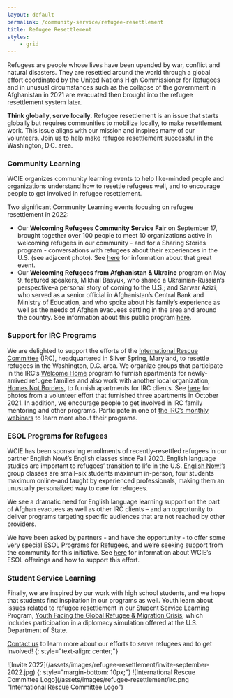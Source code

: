```yaml
---
layout: default
permalink: /community-service/refugee-resettlement
title: Refugee Resettlement
styles:
    - grid
---
```

<section markdown="1">

Refugees are people whose lives have been upended by war, conflict and natural disasters. They are resettled around the world through a global effort coordinated by the United Nations High Commissioner for Refugees and in unusual circumstances such as the collapse of the government in Afghanistan in 2021 are evacuated then brought into the refugee resettlement system later.

**Think globally, serve locally.** Refugee resettlement is an issue that starts globally but requires communities to mobilize locally, to make resettlement work. This issue aligns with our mission and inspires many of our volunteers. Join us to help make refugee resettlement successful in the Washington, D.C. area.

### Community Learning

WCIE organizes community learning events to help like-minded people and organizations understand how to resettle refugees well, and to encourage people to get involved in refugee resettlement.

Two significant Community Learning events focusing on refugee resettlement in 2022:

- Our **Welcoming Refugees Community Service Fair** on September 17, brought together over 100 people to meet 10 organizations  active in welcoming refugees in our community - and for a Sharing Stories program - conversations with refugees about their experiences in the U.S. (see adjacent photo). See [here](https://www.eventbrite.com/e/welcoming-refugees-community-service-fair-tickets-393998880257) for information about that great event.
- Our **Welcoming Refugees from Afghanistan & Ukraine** program on May 9, featured speakers, Mikhail Basyuk, who shared a Ukrainian-Russian’s perspective–a personal story of coming to the U.S.; and Sarwar Azizi, who served as a senior official in Afghanistan’s Central Bank and Ministry of Education, and who spoke about his family’s experience as well as the needs of Afghan evacuees settling in the area and around the country. See information about this public program [here](https://www.eventbrite.com/e/welcoming-refugees-from-afghanistan-ukraine-registration-313660927277).

### Support for IRC Programs

We are delighted to support the efforts of the [International Rescue Committee](https://www.rescue.org/) (IRC), headquartered in Silver Spring, Maryland, to resettle refugees in the Washington, D.C. area. We organize groups that participate in the IRC’s [Welcome Home](https://www.rescue.org/volunteer/refugee-welcome-home-project-volunteer) program to furnish apartments for newly-arrived refugee families and also work with another local organization, [Homes Not Borders](https://www.homesnotborders.org/), to furnish apartments for IRC clients. See [here](https://www.flickr.com/photos/englishnow/sets/72157720038146891/) for photos from a volunteer effort that furnished three apartments in October 2021. In addition, we encourage people to get involved in IRC family mentoring and other programs. Participate in one of [the IRC’s monthly webinars](https://docs.google.com/forms/d/e/1FAIpQLScmJUvE_Pa7ZjZI5R6ATvLj9XnXKvRB6U889IdIMWyFjYN5kg/viewform) to learn more about their programs.

### ESOL Programs for Refugees

WCIE has been sponsoring enrollments of recently-resettled refugees in our partner English Now!’s English classes since Fall 2020. English language studies are important to refugees’ transition to life in the U.S. [English Now!](http://english-now.com)’s group classes are small–six students maximum in-person, four students maximum online–and taught by experienced professionals, making them an unusually personalized way to care for refugees.

We see a dramatic need for English language learning support on the part of Afghan evacuees as well as other IRC clients – and an opportunity to deliver programs targeting specific audiences that are not reached by other providers.

We have been asked by partners - and have the opportunity - to offer some very special ESOL Programs for Refugees, and we’re seeking support from the community for this initiative. See [here](/community-service/refugee-resettlement/esol-programs-for-refugees) for information about WCIE’s ESOL offerings and how to support this effort.

### Student Service Learning

Finally, we are inspired by our work with high school students, and we hope that students find inspiration in our programs as well. Youth learn about issues related to refugee resettlement in our Student Service Learning Program, [Youth Facing the Global Refugee & Migration Crisis](/student-service-learning/youth-facing-the-global-refugee-and-migration-crisis), which includes participation in a diplomacy simulation offered at the U.S. Department of State.

[Contact us](/contact) to learn more about our efforts to serve refugees and to get involved!
{: style="text-align: center;"}

</section>

<div class="callout" markdown="1">
![Invite 2022](/assets/images/refugee-resettlement/invite-september-2022.jpg)
{: style="margin-bottom: 10px;"}
![International Rescue Committee Logo](/assets/images/refugee-resettlement/irc.png "International Rescue Committee Logo")
</div>
